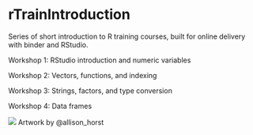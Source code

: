 # rTrainIntroduction

Series of short introduction to R training courses, built for online delivery with binder and RStudio.

Workshop 1: RStudio introduction and numeric variables  

Workshop 2: Vectors, functions, and indexing

Workshop 3: Strings, factors, and type conversion

Workshop 4: Data frames

![](https://github.com/allisonhorst/stats-illustrations/blob/master/rstats-artwork/r_first_then.png?raw=true)
Artwork by @allison_horst